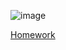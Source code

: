 ![image](https://github.com/UT-ACM-Student-Chapter/Front-end-1402-course/assets/70844560/476286f4-ee5f-4d96-bee3-48c616897092)

[Homework](https://docs.google.com/spreadsheets/d/1uCaaDCz6T3qnKrG1RMtzEwZ6qMCz7twzRSDWznBY0xQ/edit?usp=sharing)

